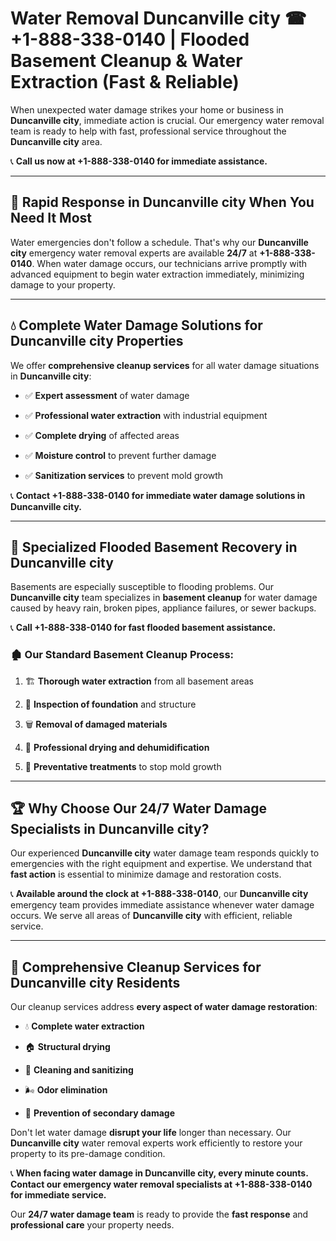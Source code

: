 # Water Removal Duncanville city ☎ +1-888-338-0140 | Flooded Basement Cleanup & Water Extraction (Fast & Reliable)

When unexpected water damage strikes your home or business in **Duncanville city**, immediate action is crucial. Our emergency water removal team is ready to help with fast, professional service throughout the **Duncanville city** area. 

📞 **Call us now at +1-888-338-0140 for immediate assistance.**
---
## 🚀 Rapid Response in Duncanville city When You Need It Most
Water emergencies don't follow a schedule. That's why our **Duncanville city** emergency water removal experts are available **24/7** at **+1-888-338-0140**. When water damage occurs, our technicians arrive promptly with advanced equipment to begin water extraction immediately, minimizing damage to your property.
---
## 💧 Complete Water Damage Solutions for Duncanville city Properties
We offer **comprehensive cleanup services** for all water damage situations in **Duncanville city**:
- ✅ **Expert assessment** of water damage  
- ✅ **Professional water extraction** with industrial equipment  
- ✅ **Complete drying** of affected areas  
- ✅ **Moisture control** to prevent further damage  
- ✅ **Sanitization services** to prevent mold growth  
📞 **Contact +1-888-338-0140 for immediate water damage solutions in Duncanville city.**
---
## 🌊 Specialized Flooded Basement Recovery in Duncanville city
Basements are especially susceptible to flooding problems. Our **Duncanville city** team specializes in **basement cleanup** for water damage caused by heavy rain, broken pipes, appliance failures, or sewer backups. 
📞 **Call +1-888-338-0140 for fast flooded basement assistance.**
### 🏚️ Our Standard Basement Cleanup Process:
1. 🏗️ **Thorough water extraction** from all basement areas  
2. 🔎 **Inspection of foundation** and structure  
3. 🗑️ **Removal of damaged materials**  
4. 💨 **Professional drying and dehumidification**  
5. 🚫 **Preventative treatments** to stop mold growth  
---
## 🏆 Why Choose Our 24/7 Water Damage Specialists in Duncanville city?
Our experienced **Duncanville city** water damage team responds quickly to emergencies with the right equipment and expertise. We understand that **fast action** is essential to minimize damage and restoration costs.
📞 **Available around the clock at +1-888-338-0140**, our **Duncanville city** emergency team provides immediate assistance whenever water damage occurs. We serve all areas of **Duncanville city** with efficient, reliable service.
---
## 🧹 Comprehensive Cleanup Services for Duncanville city Residents
Our cleanup services address **every aspect of water damage restoration**:
- 💧 **Complete water extraction**  
- 🏠 **Structural drying**  
- 🧼 **Cleaning and sanitizing**  
- 🌬️ **Odor elimination**  
- 🚫 **Prevention of secondary damage**  
Don't let water damage **disrupt your life** longer than necessary. Our **Duncanville city** water removal experts work efficiently to restore your property to its pre-damage condition.
📞 **When facing water damage in Duncanville city, every minute counts. Contact our emergency water removal specialists at +1-888-338-0140 for immediate service.**
Our **24/7 water damage team** is ready to provide the **fast response** and **professional care** your property needs.
